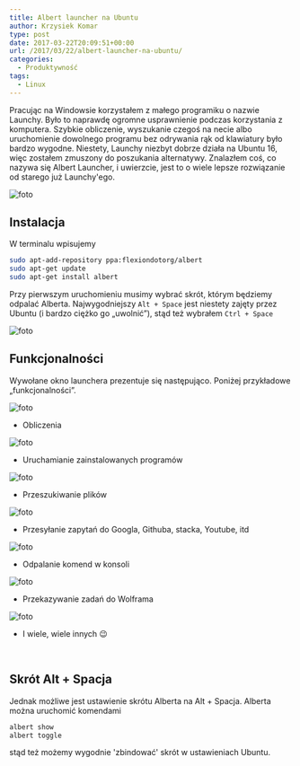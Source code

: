 ```yaml
---
title: Albert launcher na Ubuntu
author: Krzysiek Komar
type: post
date: 2017-03-22T20:09:51+00:00
url: /2017/03/22/albert-launcher-na-ubuntu/
categories:
  - Produktywność
tags:
  - Linux
---
```

Pracując na Windowsie korzystałem z małego programiku o nazwie Launchy. Było to naprawdę ogromne usprawnienie podczas korzystania z komputera. Szybkie obliczenie, wyszukanie czegoś na necie albo uruchomienie dowolnego programu bez odrywania rąk od klawiatury było bardzo wygodne. Niestety, Launchy niezbyt dobrze działa na Ubuntu 16, więc zostałem zmuszony do poszukania alternatywy. Znalazłem coś, co nazywa się Albert Launcher, i uwierzcie, jest to o wiele lepsze rozwiązanie od starego już Launchy'ego.

![foto](/img/posts/Albert-launcher-ubuntu-4.png)


## Instalacja

W terminalu wpisujemy
```bash
sudo apt-add-repository ppa:flexiondotorg/albert
sudo apt-get update
sudo apt-get install albert
```
Przy pierwszym uruchomieniu musimy wybrać skrót, którym będziemy odpalać Alberta. Najwygodniejszy `Alt + Space` jest niestety zajęty przez Ubuntu (i bardzo ciężko go &#8222;uwolnić&#8221;), stąd też wybrałem `Ctrl + Space`
  
![foto](/img/posts/F1nXp.png)


## Funkcjonalności

Wywołane okno launchera prezentuje się następująco. Poniżej przykładowe &#8222;funkcjonalności&#8221;.

![foto](/img/posts/Albert-launcher-ubuntu-1.png)

  * Obliczenia
    
![foto](/img/posts/Albert-launcher-ubuntu-3.png)
    
  * Uruchamianie zainstalowanych programów
  
![foto](/img/posts/Albert-launcher-ubuntu-4.png)

  * Przeszukiwanie plików
  
![foto](/img/posts/Albert-launcher-ubuntu-5.png)

  * Przesyłanie zapytań do Googla, Githuba, stacka, Youtube, itd

![foto](/img/posts/Albert-launcher-ubuntu-6.png)

  * Odpalanie komend w konsoli
  
![foto](/img/posts/Albert-launcher-ubuntu-7.png)

  * Przekazywanie zadań do Wolframa

![foto](/img/posts/Albert-launcher-ubuntu-8.png)
    
  * I wiele, wiele innych 😉

&nbsp;

## Skrót Alt + Spacja

Jednak możliwe jest ustawienie skrótu Alberta na Alt + Spacja. Alberta można uruchomić komendami

```bash
albert show
albert toggle
```
stąd też możemy wygodnie 'zbindować' skrót w ustawieniach Ubuntu.
